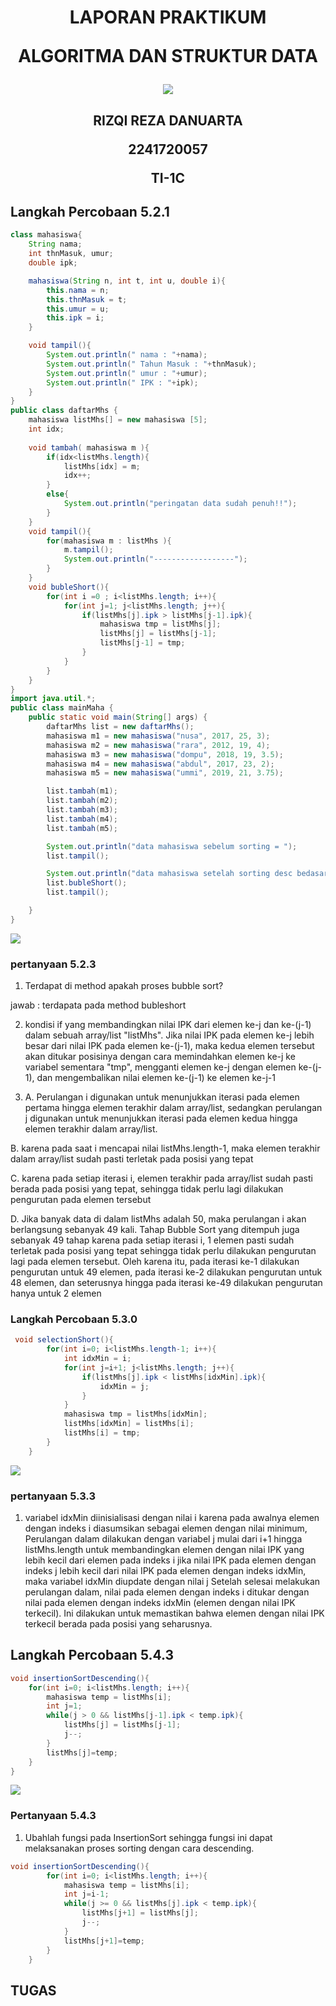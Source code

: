 <h1 align="center">

LAPORAN PRAKTIKUM

ALGORITMA DAN STRUKTUR DATA

<img src="img/Logo Polinema (Politeknik Negeri Malang) (1).png">

<h2 align="center">

RIZQI REZA DANUARTA

2241720057

TI-1C

## Langkah Percobaan 5.2.1
``` java
class mahasiswa{
    String nama;
    int thnMasuk, umur;
    double ipk;

    mahasiswa(String n, int t, int u, double i){
        this.nama = n;
        this.thnMasuk = t;
        this.umur = u;
        this.ipk = i;
    }

    void tampil(){
        System.out.println(" nama : "+nama);
        System.out.println(" Tahun Masuk : "+thnMasuk);
        System.out.println(" umur : "+umur);
        System.out.println(" IPK : "+ipk);
    }
}
public class daftarMhs {
    mahasiswa listMhs[] = new mahasiswa [5];
    int idx;
    
    void tambah( mahasiswa m ){
        if(idx<listMhs.length){
            listMhs[idx] = m;
            idx++;
        }
        else{
            System.out.println("peringatan data sudah penuh!!");
        }
    }
    void tampil(){
        for(mahasiswa m : listMhs ){
            m.tampil();
            System.out.println("------------------");
        }
    }
    void bubleShort(){
        for(int i =0 ; i<listMhs.length; i++){
            for(int j=1; j<listMhs.length; j++){
                if(listMhs[j].ipk > listMhs[j-1].ipk){
                    mahasiswa tmp = listMhs[j];
                    listMhs[j] = listMhs[j-1];
                    listMhs[j-1] = tmp; 
                }
            }
        }
    }
}
import java.util.*;
public class mainMaha {
    public static void main(String[] args) {
        daftarMhs list = new daftarMhs();
        mahasiswa m1 = new mahasiswa("nusa", 2017, 25, 3);
        mahasiswa m2 = new mahasiswa("rara", 2012, 19, 4);
        mahasiswa m3 = new mahasiswa("dompu", 2018, 19, 3.5);
        mahasiswa m4 = new mahasiswa("abdul", 2017, 23, 2);
        mahasiswa m5 = new mahasiswa("ummi", 2019, 21, 3.75);

        list.tambah(m1);
        list.tambah(m2);
        list.tambah(m3);
        list.tambah(m4);
        list.tambah(m5);

        System.out.println("data mahasiswa sebelum sorting = ");
        list.tampil();

        System.out.println("data mahasiswa setelah sorting desc bedasarkan ipk");
        list.bubleShort();
        list.tampil();

    }
}
```
<img src="img/output p(5.2.1).jpg">

### pertanyaan 5.2.3
1. Terdapat di method apakah proses bubble sort?

jawab : terdapata pada method bubleshort

2. kondisi if yang membandingkan nilai IPK dari elemen ke-j dan ke-(j-1) dalam sebuah array/list "listMhs". Jika nilai IPK pada elemen ke-j lebih besar dari nilai IPK pada elemen ke-(j-1), maka kedua elemen tersebut akan ditukar posisinya dengan cara memindahkan elemen ke-j ke variabel sementara "tmp", mengganti elemen ke-j dengan elemen ke-(j-1), dan mengembalikan nilai elemen ke-(j-1) ke elemen ke-j-1

3. A. Perulangan i digunakan untuk menunjukkan iterasi pada elemen pertama hingga elemen terakhir dalam array/list, sedangkan perulangan j digunakan untuk menunjukkan iterasi pada elemen kedua hingga elemen terakhir dalam array/list.

B. karena pada saat i mencapai nilai listMhs.length-1, maka elemen terakhir dalam array/list sudah pasti terletak pada posisi yang tepat

C. karena pada setiap iterasi i, elemen terakhir pada array/list sudah pasti berada pada posisi yang tepat, sehingga tidak perlu lagi dilakukan pengurutan pada elemen tersebut

D.  Jika banyak data di dalam listMhs adalah 50, maka perulangan i akan berlangsung sebanyak 49 kali. Tahap Bubble Sort yang ditempuh juga sebanyak 49 tahap karena pada setiap iterasi i, 1 elemen pasti sudah terletak pada posisi yang tepat sehingga tidak perlu dilakukan pengurutan lagi pada elemen tersebut. Oleh karena itu, pada iterasi ke-1 dilakukan pengurutan untuk 49 elemen, pada iterasi ke-2 dilakukan pengurutan untuk 48 elemen, dan seterusnya hingga pada iterasi ke-49 dilakukan pengurutan hanya untuk 2 elemen

### Langkah Percobaan 5.3.0
``` java
 void selectionShort(){
        for(int i=0; i<listMhs.length-1; i++){
            int idxMin = i;
            for(int j=i+1; j<listMhs.length; j++){
                if(listMhs[j].ipk < listMhs[idxMin].ipk){
                    idxMin = j;
                }
            }
            mahasiswa tmp = listMhs[idxMin];
            listMhs[idxMin] = listMhs[i];
            listMhs[i] = tmp;
        }
    }
```
<img src="img/output p(5.3.1).jpg">

### pertanyaan 5.3.3
1. variabel idxMin diinisialisasi dengan nilai i karena pada awalnya elemen dengan indeks i diasumsikan sebagai elemen dengan nilai minimum, Perulangan dalam dilakukan dengan variabel j mulai dari i+1 hingga listMhs.length untuk membandingkan elemen dengan nilai IPK yang lebih kecil dari elemen pada indeks i jika nilai IPK pada elemen dengan indeks j lebih kecil dari nilai IPK pada elemen dengan indeks idxMin, maka variabel idxMin diupdate dengan nilai j Setelah selesai melakukan perulangan dalam, nilai pada elemen dengan indeks i ditukar dengan nilai pada elemen dengan indeks idxMin (elemen dengan nilai IPK terkecil). Ini dilakukan untuk memastikan bahwa elemen dengan nilai IPK terkecil berada pada posisi yang seharusnya.

## Langkah Percobaan 5.4.3
``` java
void insertionSortDescending(){
    for(int i=0; i<listMhs.length; i++){
        mahasiswa temp = listMhs[i];
        int j=1;
        while(j > 0 && listMhs[j-1].ipk < temp.ipk){
            listMhs[j] = listMhs[j-1];
            j--;
        }
        listMhs[j]=temp;
    }
}
```
<img src="img/output p(5.4.2).jpg">

### Pertanyaan 5.4.3
1. Ubahlah fungsi pada InsertionSort sehingga fungsi ini dapat melaksanakan proses sorting
dengan cara descending.
``` java
void insertionSortDescending(){
        for(int i=0; i<listMhs.length; i++){
            mahasiswa temp = listMhs[i];
            int j=i-1;
            while(j >= 0 && listMhs[j].ipk < temp.ipk){
                listMhs[j+1] = listMhs[j];
                j--;
            }
            listMhs[j+1]=temp;
        }
    }
```

## TUGAS


